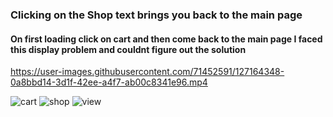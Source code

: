 

### Clicking on the Shop text brings you back to the main page
#### On first loading click on cart and then come back to the main page I faced this display problem and couldnt figure out the solution 


https://user-images.githubusercontent.com/71452591/127164348-0a8bbd14-3d1f-42ee-a4f7-ab00c8341e96.mp4



![cart](https://user-images.githubusercontent.com/71452591/127163486-fbcba2b8-a401-4ede-99c5-fa16c7da4a30.png)
![shop](https://user-images.githubusercontent.com/71452591/127163495-91089567-2d47-406d-b8ba-ed6073f12e47.png)
![view](https://user-images.githubusercontent.com/71452591/127163507-eb6ef4d9-9378-4f49-ba1a-c1a1a2c2cad5.png)
